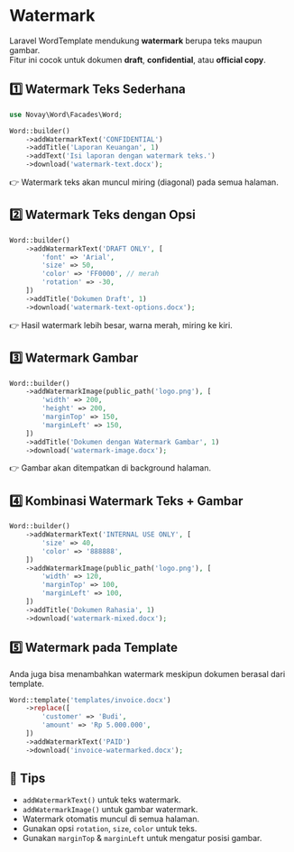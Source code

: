# Watermark

Laravel WordTemplate mendukung **watermark** berupa teks maupun gambar.  
Fitur ini cocok untuk dokumen **draft**, **confidential**, atau **official copy**.

## 1️⃣ Watermark Teks Sederhana

```php
use Novay\Word\Facades\Word;

Word::builder()
    ->addWatermarkText('CONFIDENTIAL')
    ->addTitle('Laporan Keuangan', 1)
    ->addText('Isi laporan dengan watermark teks.')
    ->download('watermark-text.docx');
````

👉 Watermark teks akan muncul miring (diagonal) pada semua halaman.

## 2️⃣ Watermark Teks dengan Opsi

```php
Word::builder()
    ->addWatermarkText('DRAFT ONLY', [
        'font' => 'Arial',
        'size' => 50,
        'color' => 'FF0000', // merah
        'rotation' => -30,
    ])
    ->addTitle('Dokumen Draft', 1)
    ->download('watermark-text-options.docx');
```

👉 Hasil watermark lebih besar, warna merah, miring ke kiri.

## 3️⃣ Watermark Gambar

```php
Word::builder()
    ->addWatermarkImage(public_path('logo.png'), [
        'width' => 200,
        'height' => 200,
        'marginTop' => 150,
        'marginLeft' => 150,
    ])
    ->addTitle('Dokumen dengan Watermark Gambar', 1)
    ->download('watermark-image.docx');
```

👉 Gambar akan ditempatkan di background halaman.

## 4️⃣ Kombinasi Watermark Teks + Gambar

```php
Word::builder()
    ->addWatermarkText('INTERNAL USE ONLY', [
        'size' => 40,
        'color' => '888888',
    ])
    ->addWatermarkImage(public_path('logo.png'), [
        'width' => 120,
        'marginTop' => 100,
        'marginLeft' => 100,
    ])
    ->addTitle('Dokumen Rahasia', 1)
    ->download('watermark-mixed.docx');
```

## 5️⃣ Watermark pada Template

Anda juga bisa menambahkan watermark meskipun dokumen berasal dari template.

```php
Word::template('templates/invoice.docx')
    ->replace([
        'customer' => 'Budi',
        'amount' => 'Rp 5.000.000',
    ])
    ->addWatermarkText('PAID')
    ->download('invoice-watermarked.docx');
```

## 📌 Tips

* `addWatermarkText()` untuk teks watermark.
* `addWatermarkImage()` untuk gambar watermark.
* Watermark otomatis muncul di semua halaman.
* Gunakan opsi `rotation`, `size`, `color` untuk teks.
* Gunakan `marginTop` & `marginLeft` untuk mengatur posisi gambar.